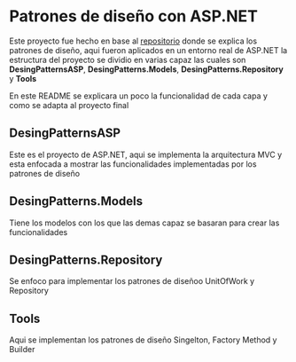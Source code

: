 # Patrones de diseño con ASP.NET
Este proyecto fue hecho en base al [repositorio](https://github.com/JairMora21/PatronesDeDiseno?tab=readme-ov-file) donde se explica los patrones de diseño, aqui fueron aplicados en un entorno real de ASP.NET la estructura del proyecto se dividio en varias capaz las cuales son **DesingPatternsASP**, **DesingPatterns.Models**, **DesingPatterns.Repository** y **Tools**

En este README se explicara un poco la funcionalidad de cada capa y como se adapta al proyecto final 
## DesingPatternsASP
Este es el proyecto de ASP.NET, aqui se implementa la arquitectura MVC y esta enfocada a mostrar las funcionalidades implementadas por los patrones de diseño

## DesingPatterns.Models
Tiene los modelos con los que las demas capaz se basaran para crear las funcionalidades 

## DesingPatterns.Repository
Se enfoco para implementar los patrones de diseñoo UnitOfWork y Repository

## Tools
Aqui se implementan los patrones de diseño Singelton, Factory Method y Builder 
